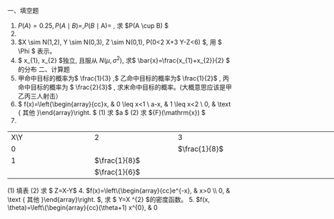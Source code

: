 一、填空题
 1.  $P(A)=0.25, P(A \mid B)=, P(B \mid \mathrm{A})=$ , 求  $P(A \cup B) $
 2.
 3.  $X \sim N(1,2), Y \sim N(0,3), Z \sim N(0,1), P(0<2 X+3 Y-Z<6) $, 用 $ \Phi $ 表示。
 4. $ x_{1}, x_{2}  $独立, 且服从  $N\left(\mu, \sigma^{2}\right) ,$ 求$  \bar{x}=\frac{x_{1}+x_{2}}{2} $ 的分布
 二、计算题
 1.  甲命中目标的概率为$  \frac{1}{3} ,$ 乙命中目标的概率为$  \frac{1}{2}$ , 丙命中目标的概率为 $ \frac{2}{3}$ , 求末命中目标的概率。(大概意思应该是甲乙丙三人射击）
 2. $ f(x)=\left\{\begin{array}{cc}x, & 0 \leq x<1 \\ a-x, & 1 \leq x<2 \\ 0, & \text { 其他 }\end{array}\right. $
 (1) 求  $a $
 (2) 求  ${F}(\mathrm{x}) $
 3.
 <table data-lake-id="x80kf" id="x80kf" width-mode="contain" class="lake-table" style="width: 750px"><colgroup><col width="187"><col width="187"><col width="187"><col width="189"></colgroup><tbody><tr data-lake-id="u794e1623" id="u794e1623"><td data-lake-id="u028e3ad3" id="u028e3ad3" style="vertical-align: middle">X\Y
 </td><td data-lake-id="u0fae892f" id="u0fae892f" style="vertical-align: middle">2
 </td><td data-lake-id="uedd079cb" id="uedd079cb" style="vertical-align: middle">3
 </td><td data-lake-id="ue22a9b3b" id="ue22a9b3b" style="vertical-align: middle">​

 </td></tr><tr data-lake-id="ud25cf9d2" id="ud25cf9d2"><td data-lake-id="u0cb706c9" id="u0cb706c9" style="vertical-align: middle">0
 </td><td data-lake-id="u2ef58a77" id="u2ef58a77" style="vertical-align: middle">

 </td><td data-lake-id="ua1037d81" id="ua1037d81" style="vertical-align: middle"> $\frac{1}{8}$
 </td><td data-lake-id="ub04c5615" id="ub04c5615" style="vertical-align: middle">

 </td></tr><tr data-lake-id="uf5a40abc" id="uf5a40abc"><td data-lake-id="u107230fa" id="u107230fa" style="vertical-align: middle">1
 </td><td data-lake-id="u4b05c07b" id="u4b05c07b" style="vertical-align: middle"> $\frac{1}{8}$
 </td><td data-lake-id="u7461dc1d" id="u7461dc1d" style="vertical-align: middle">

 </td><td data-lake-id="u2c1a803f" id="u2c1a803f" style="vertical-align: middle">

 </td></tr><tr data-lake-id="u6a67fa4d" id="u6a67fa4d"><td data-lake-id="ud1cba45b" id="ud1cba45b" style="vertical-align: middle">

 </td><td data-lake-id="ub17a1a9f" id="ub17a1a9f" style="vertical-align: middle"> $\frac{1}{6}$
 </td><td data-lake-id="uf366fcdd" id="uf366fcdd" style="vertical-align: middle">

 </td><td data-lake-id="ud5b3035b" id="ud5b3035b" style="vertical-align: middle">

 </td></tr></tbody></table>(1) 填表
 (2) 求 $ Z=X-Y$ 
 4.  $f(x)=\left\{\begin{array}{cc}e^{-x}, & x>0 \\ 0, & \text { 其他 }\end{array}\right. $, 求 $ Y=X
^{2}  $的密度函数。
 5. $f(x, \theta)=\left\{\begin{array}{cc}(\theta+1) x^{0}, & 0<x<1 \\ 0, & \text { 其他 }\end{array}\right.$  求矩估计, 极大似然估计
 6.  $x \sim N\left(\mu, \sigma^{2}\right), \bar{x}=\frac{1}{9} \sum x_{i}=75, s=12.01 $
 (1) 求 $ \sigma=15$  时, 0.95  置信水平的置信区间
 (2) 当 $ \sigma  $ 末知时, 可否认为平均成绩为  70 (x是成绩）
 